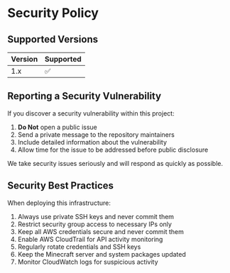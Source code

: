 # Security Policy

## Supported Versions

| Version | Supported          |
| ------- | ------------------ |
| 1.x     | :white_check_mark: |

## Reporting a Security Vulnerability

If you discover a security vulnerability within this project:

1. **Do Not** open a public issue
2. Send a private message to the repository maintainers
3. Include detailed information about the vulnerability
4. Allow time for the issue to be addressed before public disclosure

We take security issues seriously and will respond as quickly as possible.

## Security Best Practices

When deploying this infrastructure:

1. Always use private SSH keys and never commit them
2. Restrict security group access to necessary IPs only
3. Keep all AWS credentials secure and never commit them
4. Enable AWS CloudTrail for API activity monitoring
5. Regularly rotate credentials and SSH keys
6. Keep the Minecraft server and system packages updated
7. Monitor CloudWatch logs for suspicious activity
